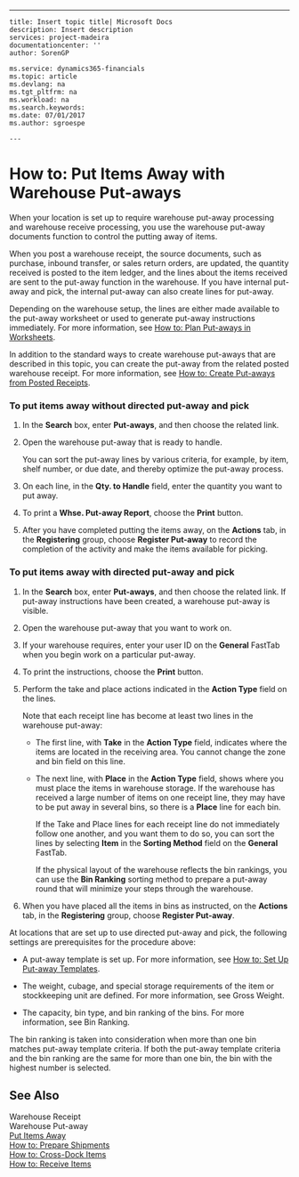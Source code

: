 ---
    title: Insert topic title| Microsoft Docs
    description: Insert description
    services: project-madeira
    documentationcenter: ''
    author: SorenGP

    ms.service: dynamics365-financials
    ms.topic: article
    ms.devlang: na
    ms.tgt_pltfrm: na
    ms.workload: na
    ms.search.keywords:
    ms.date: 07/01/2017
    ms.author: sgroespe

    ---
# How to: Put Items Away with Warehouse Put-aways
When your location is set up to require warehouse put\-away processing and warehouse receive processing, you use the warehouse put\-away documents function to control the putting away of items.  
  
 When you post a warehouse receipt, the source documents, such as purchase, inbound transfer, or sales return orders, are updated, the quantity received is posted to the item ledger, and the lines about the items received are sent to the put\-away function in the warehouse. If you have internal put\-away and pick, the internal put\-away can also create lines for put\-away.  
  
 Depending on the warehouse setup, the lines are either made available to the put\-away worksheet or used to generate put\-away instructions immediately. For more information, see [How to: Plan Put\-aways in Worksheets](../WarehouseActivities/how-to-plan-put-aways-in-worksheets.md).  
  
 In addition to the standard ways to create warehouse put\-aways that are described in this topic, you can create the put\-away from the related posted warehouse receipt. For more information, see [How to: Create Put\-aways from Posted Receipts](../WarehouseActivities/how-to-create-put-aways-from-posted-receipts.md).  
  
### To put items away without directed put\-away and pick  
  
1.  In the **Search** box, enter **Put\-aways**, and then choose the related link.  
  
2.  Open the warehouse put\-away that is ready to handle.  
  
     You can sort the put\-away lines by various criteria, for example, by item, shelf number, or due date, and thereby optimize the put\-away process.  
  
3.  On each line, in the **Qty. to Handle** field, enter the quantity you want to put away.  
  
4.  To print a **Whse. Put\-away Report**, choose the **Print** button.  
  
5.  After you have completed putting the items away, on the **Actions** tab, in the **Registering** group, choose **Register Put\-away** to record the completion of the activity and make the items available for picking.  
  
### To put items away with directed put\-away and pick  
  
1.  In the **Search** box, enter **Put\-aways**, and then choose the related link. If put\-away instructions have been created, a warehouse put\-away is visible.  
  
2.  Open the warehouse put\-away that you want to work on.  
  
3.  If your warehouse requires, enter your user ID on the **General** FastTab when you begin work on a particular put\-away.  
  
4.  To print the instructions, choose the **Print** button.  
  
5.  Perform the take and place actions indicated in the **Action Type** field on the lines.  
  
     Note that each receipt line has become at least two lines in the warehouse put\-away:  
  
    -   The first line, with **Take** in the **Action Type** field, indicates where the items are located in the receiving area. You cannot change the zone and bin field on this line.  
  
    -   The next line, with **Place** in the **Action Type** field, shows where you must place the items in warehouse storage. If the warehouse has received a large number of items on one receipt line, they may have to be put away in several bins, so there is a **Place** line for each bin.  
  
         If the Take and Place lines for each receipt line do not immediately follow one another, and you want them to do so, you can sort the lines by selecting **Item** in the **Sorting Method** field on the **General** FastTab.  
  
         If the physical layout of the warehouse reflects the bin rankings, you can use the **Bin Ranking** sorting method to prepare a put\-away round that will minimize your steps through the warehouse.  
  
6.  When you have placed all the items in bins as instructed, on the **Actions** tab, in the **Registering** group, choose **Register Put\-away**.  
  
 At locations that are set up to use directed put\-away and pick, the following settings are prerequisites for the procedure above:  
  
-   A put\-away template is set up. For more information, see [How to: Set Up Put\-away Templates](../WarehouseActivities/how-to-set-up-put-away-templates.md).  
  
-   The weight, cubage, and special storage requirements of the item or stockkeeping unit are defined. For more information, see Gross Weight.  
  
-   The capacity, bin type, and bin ranking of the bins. For more information, see Bin Ranking.  
  
 The bin ranking is taken into consideration when more than one bin matches put\-away template criteria. If both the put\-away template criteria and the bin ranking are the same for more than one bin, the bin with the highest number is selected.  
  
## See Also  
 Warehouse Receipt   
 Warehouse Put\-away   
 [Put Items Away](../WarehouseActivities/put-items-away.md)   
 [How to: Prepare Shipments](../Topic/How%20to:%20Prepare%20Shipments.md)   
 [How to: Cross\-Dock Items](../Receiving/how-to-cross-dock-items.md)   
 [How to: Receive Items](../Receiving/how-to-receive-items.md)